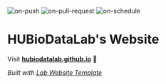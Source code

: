
  ![on-push](../../actions/workflows/on-push.yaml/badge.svg)
  ![on-pull-request](../../actions/workflows/on-pull-request.yaml/badge.svg)
  ![on-schedule](../../actions/workflows/on-schedule.yaml/badge.svg)

  # HUBioDataLab's Website

  Visit **[hubiodatalab.github.io](https://hubiodatalab.github.io)** 🚀

  _Built with [Lab Website Template](https://greene-lab.gitbook.io/lab-website-template-docs)_
